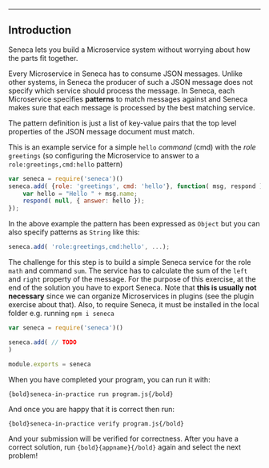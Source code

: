 ---

## Introduction
Seneca lets you build a Microservice system without worrying about how the
parts fit together.

Every Microservice in Seneca has to consume JSON messages. Unlike other
systems, in Seneca the producer of such a JSON message does not specify
which service should process the message. In Seneca, each Microservice
specifies **patterns** to match messages against and Seneca makes sure
that each message is processed by the best matching service.

The pattern definition is just a list of key-value pairs that the top level
properties of the JSON message document must match.

This is an example service for a simple `hello` _command_ (cmd) with the
_role_ `greetings` (so configuring the Microservice to answer to a
 `role:greetings,cmd:hello` pattern)

```javascript
var seneca = require('seneca')()
seneca.add( {role: 'greetings', cmd: 'hello'}, function( msg, respond ) {
    var hello = "Hello " + msg.name;
    respond( null, { answer: hello });
});
```
In the above example the pattern has been expressed as `Object` but
you can also specify patterns as `String` like this:

```javascript
seneca.add( 'role:greetings,cmd:hello', ...);
```

The challenge for this step is to build a simple Seneca service
for the role `math` and command `sum`.
The service has to calculate the sum of the `left` and `right` property of
the message.
For the purpose of this exercise, at the end of the solution you have to
export Seneca. Note that **this is usually not necessary** since we can
organize Microservices in plugins (see the plugin exercise about that).
Also, to require Seneca, it must be installed in the local folder
 e.g. running `npm i seneca`

``` javascript
var seneca = require('seneca')()

seneca.add( // TODO
)

module.exports = seneca
```

When you have completed your program, you can run it with:

    {bold}seneca-in-practice run program.js{/bold}

And once you are happy that it is correct then run:

    {bold}seneca-in-practice verify program.js{/bold}

And your submission will be verified for correctness.
After you have a correct solution, run `{bold}{appname}{/bold}` again and
select the next problem!
